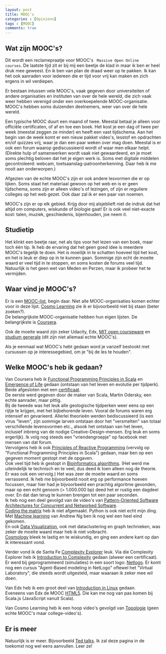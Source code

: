 ```yaml
---
layout: post
title: MOOC's
categories : [Opinions]
tags : [MOOC]
comments: true
---
```


## Wat zijn MOOC's?

Dit wordt een reclamepraatje voor MOOC's <code> Massive Open Online courses</code>.
De laatste tijd zit er bij mij een beetje de klad in maar ik ben er heel druk mee geweest. En ik ben van plan de draad weer op te pakken. Ik kan het ook aanraden voor iedereen die  er tijd voor vrij kan maken en zich ergens in wil verdiepen. 

Er bestaan intussen vele MOOC's, vaak gegeven door universiteiten of andere organisaties en instituten van over de hele wereld, die zich vaak weer hebben verenigd onder een overkoepelende MOOC-organisatie. MOOC's hebben soms duizenden deelnemers, weer van over de hele wereld.

Een typische MOOC duurt een maand of twee. Meestal betaal je alleen voor offici&euml;le certificaten, of af en toe een boek. Het kost je een dag of twee per week (meestal zeggen ze minder) en heeft een vast tijdschema. Aan het begin van de week komt er een nieuw pakket video's, lesstof en opdrachten en/of quizzes vrij, waar je dan een paar weken over mag doen. Meestal is er ook een forum waarop gediscussieerd wordt of waar men elkaar helpt.<br>
(Direkte hulp of samenwerken wordt vaak niet gewaardeerd, en je moet soms plechtig beloven dat het je eigen werk is. Soms met digitale middelen gecontroleerd: webcam, toetsaanslag-patroonherkenning. Daar heb ik me nooit aan onderworpen.)


Afgezien van de echte MOOC's zijn er ook andere lesvormen die er op lijken. Soms staat het materiaal gewoon op het web en is er geen tijdschema, soms zijn er alleen video's of lezingen, of zijn er reguliere colleges op het web gezet. Ook daar zal ik er een paar van noemen. 

MOOC's zijn er op elk gebied. Krijg door mij alsjeblieft niet de indruk dat het altijd om computers, wiskunde of biologie gaat! Er is ook veel niet-exacte kost: talen, muziek, geschiedenis,
bijenhouden, joe neem it.

## Studietip

Het klinkt een beetje raar, net als tips voor het lezen van een boek, maar toch &eacute;&eacute;n tip. Ik heb de ervaring dat het geen goed idee is meerdere MOOC's tegelijk te doen. Het is moeilijk in te schatten hoeveel tijd het kost, en het is leuk er diep op in te kunnen gaan. Sommige zijn echt de moeite waard er veel tijd in te stoppen, en soms kosten de forums veel tijd. Natuurlijk is het geen wet van Meden en Perzen, maar ik probeer het te vermijden.

## Waar vind je MOOC's?

Er is een [MOOC-list](http://www.mooc-list.com/), begin daar.
Niet alle MOOC-organisaties komen echter voor in deze lijst. [Cosmo Learning](http://www.cosmolearning.com/) zie ik er bijvoorbeeld niet bij staan (beter zoeken?).<br>
De belangrijkste MOOC-organisatie hebben hun eigen lijsten. De belangrijkste is [Coursera](https://www.coursera.org/courses).

Ook de moeite waard zijn zeker Udacity, Edx, [MIT open courseware](http://ocw.mit.edu/index.htm) en [studium generale](http://www.studiumgenerale.nl/) (dit zijn niet allemaal echte MOOC's). 

Als je eenmaal wat MOOC's hebt gedaan word je vanzelf bestookt met cursussen op je  interessegebied, om je "bij de les te houden".

## Welke MOOC's heb ik gedaan?

Van Coursera heb ik [Functional Programming  Principles in Scala](https://www.coursera.org/course/progfun) en [Emergence of Life](https://www.coursera.org/course/emergenceoflife) gedaan (ontstaan van het 
leven en evolutie per tijdperk). Beide afgesloten met een [certificaat](https://www.coursera.org/maestro/api/certificate/get_certificate?course_id=972351).<br>
De eerste werd gegeven door de maker van Scala, Martin Odersky, een echte aanrader, maar pittig.<br>Bij de tweede was het leuk alle geologische tijdperken weer eens op een rijtje te krijgen, met het bijbehorende leven. Vooral de forums waren erg intensief en gevarieerd. Allerlei theorie&euml;n werden bediscussieerd (is een virus "leven", zijn sommige larven ontstaan door het "versmelten" van totaal verschillende levensvormen etc., alsook het ontstaan van het leven, inclusief inbreng van de nodige Creative-Design-mensen. Erg leuk en soms ergerlijk). Ik volg nog steeds een "vriendengroepje" op facebook met mensen van dat forum.<br>
Vervolgens heb ik ook [Principles of Reactive Programming](https://www.coursera.org/course/reactive) (vervolg op "Functional Programming Principles in Scala") gedaan, maar ben op een gegeven moment gestopt met de opgaven.<br>
Ook veel tijd heb ik gestopt in [Bioinformatics algorithms](https://www.coursetalk.com/providers/coursera/courses/bioinformatics-algorithms-part-1). (Het werd me uiteindelijk  te technisch en te veel, dus deed ik toen alleen nog de theorie. Er was ook een vervolg.) Het was zeer de moeite waard en soms verrassend. Ik heb me bijvoorbeeld nooit erg op performance hoeven focussen, maar hier had je bijvoorbeeld een prachtig algoritme gevonden, maar op een echt genoom (> 1.000.000 bp) deed het er rustig een dagdeel over. En dat dan terug te kunnen brengen tot een paar seconden.<br>
Ik heb nog een deel gevolgd van de video's van [Pattern-Oriented Software Architectures 
for Concurrent and Networked Software](https://www.coursera.org/course/posasoftware).<br>
[Coding the matrix](https://www.coursera.org/course/matrix) heb ik niet afgemaakt. Python is ook niet echt mijn ding.<br>
Met [Machine learning](https://www.coursera.org/learn/machine-learning) van Andrew Ng ben ik nog wel een heel eind gekomen.<br>
En ook [Data Visualization](https://class.coursera.org/datavisualization-001), ook met dataclustering en graph technieken, was zeker de moeite waard maar heb ik niet volbracht.<br>
[Cosmology](https://class.coursera.org/cosmo-004) bleek te lastig en te wiskundig, en ging een andere kant op dan ik interessant vond. <br>

Verder vond ik de Santa Fe [Complexity Explorer](http://www.complexityexplorer.org/) leuk.
Via die Complexity Explorer heb ik [Introduction to Complexity](http://www.complexityexplorer.org/online-courses/19) gedaan (alweer een certificaat).
Er werd bij geprogrammeerd (simulaties) in een soort logo: [Netlogo](http://ccl.northwestern.edu/netlogo/). Er komt nog een cursus "Agent-Based modeling in NetLogo" oftewel het "Virtual Laboratory", die steeds wordt uitgesteld, maar waaraan ik zeker mee wil doen.

Van Edx heb ik een groot deel van [Introduction in Linux](https://www.edx.org/course/introduction-linux-linuxfoundationx-lfs101x-2#.VSbZU_DEhYV) gedaan.<br> 
Eveneens van Edx de MOOC [HTML5](https://courses.edx.org/courses/course-v1%3AW3Cx%2BW3C-HTML5%2B2015T3/). Die kan me nog van pas komen bij Scala.js (JavaScript vanuit Scala).



Van Cosmo Learning heb ik een hoop video's gevolgd van [Topologie](http://www.cosmolearning.com/video-lectures/introduction-to-algebraic-topology-11983/) (geen echte MOOC's maar college-video's).

## Er is meer

Natuurlijk is er meer. Bijvoorbeeld [Ted talks](https://www.ted.com/talks). Ik zal deze pagina in de toekomst nog wel eens aanvullen. Leer ze!










